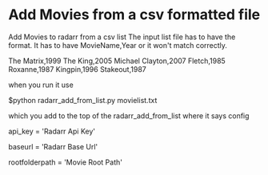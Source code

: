 # Add Movies from a csv formatted file

Add Movies to radarr from a csv list
The input list file has to have the format. It has to have MovieName,Year or it won't match correctly.

The Matrix,1999
The King,2005
Michael Clayton,2007
Fletch,1985
Roxanne,1987
Kingpin,1996
Stakeout,1987

when you run it use

$python radarr_add_from_list.py movielist.txt

which you add to the top of the radarr_add_from_list where it says config

api_key = 'Radarr Api Key'

baseurl = 'Radarr Base Url'

rootfolderpath = 'Movie Root Path'
